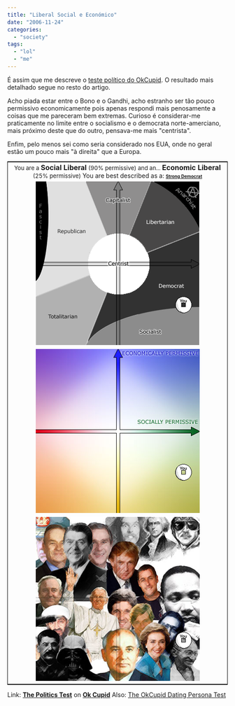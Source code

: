 ```yaml
---
title: "Liberal Social e Económico"
date: "2006-11-24"
categories: 
  - "society"
tags: 
  - "lol"
  - "me"
---
```


É assim que me descreve o [teste político do OkCupid](http://www.okcupid.com/politics). O resultado mais detalhado segue no resto do artigo.

Acho piada estar entre o Bono e o Gandhi, acho estranho ser tão pouco permissivo economicamente pois apenas respondi mais penosamente a coisas que me pareceram bem extremas. Curioso é considerar-me praticamente no limite entre o socialismo e o democrata norte-amerciano, mais próximo deste que do outro, pensava-me mais "centrista".

Enfim, pelo menos sei como seria considerado nos EUA, onde no geral estão um pouco mais "à direita" que a Europa.

<table style="border: 1px solid black" border="0"><tbody><tr><td align="center"><span style="font-size: small;">You are a</span> <span style="font-size: medium;"><strong>Social Liberal</strong></span> <span style="font-size: small;">(90% permissive) </span><span style="font-size: small;">and an... </span><span style="font-size: medium;"><strong>Economic Liberal</strong></span> <span style="font-size: small;">(25% permissive) </span>You are best described as a: <span style="font-size: x-small;"><span style="text-decoration: underline;"><strong>Strong Democrat</strong></span></span></td></tr><tr><td align="center"><img id="image32" src="images/compass_political.png" alt="Political Compass"></td></tr><tr><td align="center"><img id="image33" src="images/compass_basic.png" alt="Basic Compass"></td></tr><tr><td align="center"><img id="image34" src="images/compass_famous.png" alt="Famous Compass"></td></tr></tbody></table>

Link: [**The Politics Test**](http://www.okcupid.com/politics) on [**Ok Cupid**](http://www.okcupid.com/) Also: [The OkCupid Dating Persona Test](http://www.okcupid.com/online.dating.persona.test)

